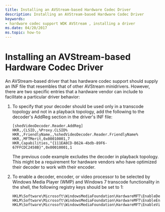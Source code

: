 ```yaml
---
title: Installing an AVStream-based Hardware Codec Driver
description: Installing an AVStream-based Hardware Codec Driver
keywords:
- hardware codec support WDK AVStream , installing a driver
ms.date: 04/20/2017
ms.topic: how-to
---
```


# Installing an AVStream-based Hardware Codec Driver


An AVStream-based driver that has hardware codec support should supply an INF file that resembles that of other AVStream minidrivers. However, there are two specific entries that a hardware vendor can include to facilitate a particular driver behavior:

1.  To specify that your decoder should be used only in a transcode topology and not in a playback topology, add the following to the decoder's AddReg section in the driver's INF file:

    ```INF
    [shedVideoDecoder.Reader.AddReg]
    HKR,,CLSID,,%Proxy.CLSID%
    HKR,,FriendlyName,,%shedVideoDecoder.Reader.FriendlyName%
    HKR,,MFTMerit,0x00010001,7
    HKR,Capabilities,"{111EA8CD-B62A-4bdb-89F6-67FFCDC2458B}",0x00010001,1
    ```

    The previous code example excludes the decoder in playback topology. This might be a requirement for hardware vendors who have optimized their decoder to work with their encoder.

2.  To enable a decoder, encoder, or video processor to be selected by Windows Media Player (WMP) and Windows 7 transcode functionality in the shell, the following registry keys should be set to 1:

    ```console
    HKLM\Software\Microsoft\WindowsMediaFoundation\HardwareMFT\EnableDecoders
    HKLM\Software\Microsoft\WindowsMediaFoundation\HardwareMFT\EnableEncoders
    HKLM\Software\Microsoft\WindowsMediaFoundation\HardwareMFT\EnableVideoProcessors
    ```
